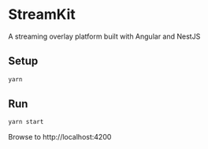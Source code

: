 # StreamKit

A streaming overlay platform built with Angular and NestJS

## Setup

```sh
yarn
```

## Run

```sh
yarn start
```

Browse to http://localhost:4200
